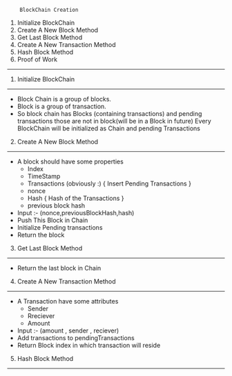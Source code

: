 		BlockChain Creation

1) Initialize BlockChain
2) Create A New Block Method
3) Get Last Block Method
4) Create A New Transaction Method
5) Hash Block Method
6) Proof of Work
_____________________________________________



1) Initialize BlockChain
-------------------------------
* Block Chain is a group of blocks.
* Block is a group of transaction.
* So block chain has Blocks (containing transactions) and pending transactions those are not in block(will be in a Block in future)
Every BlockChain will be initialized as Chain and pending Transactions



2) Create A New Block Method
------------------------------
* A block should have some properties
	* Index
	* TimeStamp
	* Transactions (obviously :) { Insert Pending Transactions }
	* nonce
	* Hash { Hash of the Transactions }
	* previous block hash
* Input :- (nonce,previousBlockHash,hash)
* Push This Block in Chain
* Initialize Pending transactions
* Return the block



3) Get Last Block Method
------------------------------
* Return the last block in Chain



4) Create A New Transaction Method
--------------------------------------
* A Transaction have some attributes
	* Sender
	* Rreciever
	* Amount
* Input :- (amount , sender , reciever)
* Add transactions to pendingTransactions
* Return Block index in which transaction will reside


5) Hash Block Method
------------------------------
